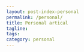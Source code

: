 ```yaml
---
layout: post-index-personal
permalink: /personal/
title: Personal artical
tagline: 
tags: 
category: personal
---
```

